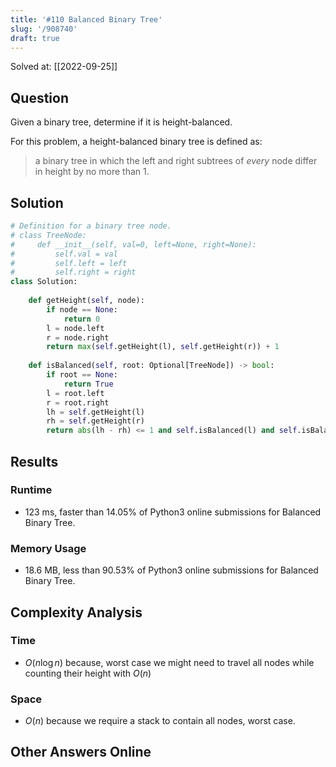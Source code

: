 ```yaml
---
title: '#110 Balanced Binary Tree'
slug: '/908740'
draft: true
---
```


Solved at: [[2022-09-25]]

## Question

Given a binary tree, determine if it is height-balanced.

For this problem, a height-balanced binary tree is defined as:

> a binary tree in which the left and right subtrees of _every_ node differ in height by no more than 1.

## Solution

```python
# Definition for a binary tree node.
# class TreeNode:
#     def __init__(self, val=0, left=None, right=None):
#         self.val = val
#         self.left = left
#         self.right = right
class Solution:
    
    def getHeight(self, node):
        if node == None:
            return 0
        l = node.left
        r = node.right
        return max(self.getHeight(l), self.getHeight(r)) + 1
    
    def isBalanced(self, root: Optional[TreeNode]) -> bool:
        if root == None:
            return True
        l = root.left
        r = root.right
        lh = self.getHeight(l)
        rh = self.getHeight(r)
        return abs(lh - rh) <= 1 and self.isBalanced(l) and self.isBalanced(r)

```

## Results

### Runtime
- 123 ms, faster than 14.05% of Python3 online submissions for Balanced Binary Tree.

### Memory Usage
- 18.6 MB, less than 90.53% of Python3 online submissions for Balanced Binary Tree.

## Complexity Analysis

### Time 
- $O(n \log n)$ because, worst case we might need to travel all nodes while counting their height with $O(n)$
### Space
- $O(n)$ because we require a stack to contain all nodes, worst case.

## Other Answers Online
